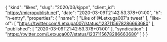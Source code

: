 {
  "kind": "likes",
  "slug": "2020/03/kjppn",
  "client_id": "https://micropublish.net",
  "date": "2020-03-09T21:42:53.378+01:00",
  "h": "h-entry",
  "properties": {
    "name": [
      "Like of @Letxuga007's tweet"
    ],
    "like-of": [
      "https://twitter.com/Letxuga007/status/1237115678286663680"
    ],
    "published": [
      "2020-03-09T21:42:53.378+01:00"
    ],
    "syndication": [
      "https://twitter.com/Letxuga007/status/1237115678286663680"
    ]
  }
}
